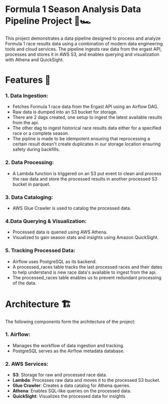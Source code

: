 # Formula 1 Season Analysis Data Pipeline Project 🚦🏎️
This project demonstrates a data pipeline designed to process and analyze Formula 1 race results data using a combination of modern data engineering tools and cloud services. The pipeline ingests raw data from the ergast API, processes and stores it in AWS S3, and enables querying and visualization with Athena and QuickSight.

# Features 🚀
### 1. Data Ingestion:

- Fetches Formula 1 race data from the Ergast API using an Airflow DAG.
- Raw data is dumped into an S3 bucket for storage.
- There are 2 dags created, one setup to ingest the latest available results from the api.
- The other dag to ingest historical race results data either for a specified race or a complete season.
- The pipline is made to be idempotent ensuring that reprocessing a certain result doesn't create duplicates in our storage location ensuring safety during backfills. 
### 2. Data Processing:

- A Lambda function is triggered on an S3 put event to clean and process the raw data and store the processed results in another processed S3 bucket in parquet.
### 3. Data Cataloging:
- AWS Glue Crawler is used to catalog the processed data.

### 4.Data Querying & Visualization:
- Processed data is queried using AWS Athena.
- Visualized to gain season stats and insights using Amazon QuickSight.

### 5. Tracking Processed Data:
- Airflow uses PostgreSQL as its backend.
- A processed_races table tracks the last processed races and their dates to help understand is new race data's available to ingest from the api.
- The processed_races table enables us to prevent redundant processing of the data.

# Architecture 🏗️
The following components form the architecture of the project:

### 1. Airflow:

- Manages the workflow of data ingestion and tracking.
- PostgreSQL serves as the Airflow metadata database.
### 2. AWS Services:

- **S3**: Storage for raw and processed race data.
- **Lambda**: Processes raw data and moves it to the processed S3 bucket.
- **Glue Crawler**: Creates a data catalog for Athena queries.
- **Athena**: Enables SQL-like queries on the processed data.
- **QuickSight**: Visualizes the processed data for insights
